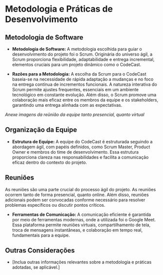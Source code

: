 # Metodologia e Práticas de Desenvolvimento

## Metodologia de Software
- **Metodologia de Software:**
A metodologia escolhida para guiar o desenvolvimento do projeto foi o Scrum. Originária do universo ágil, a Scrum proporciona flexibilidade, adaptabilidade e entrega incremental, elementos cruciais para um projeto dinâmico como o CodeCast.

- **Razões para a Metodologia:**
A escolha da Scrum para o CodeCast baseia-se na necessidade de rápida adaptação a mudanças e no foco na entrega contínua de incrementos funcionais. A natureza interativa do Scrum permite ajustes frequentes, essenciais em um ambiente tecnológico em constante evolução. Além disso, o Scrum promove uma colaboração mais eficaz entre os membros da equipe e os stakeholders, garantindo uma entrega alinhada com as expectativas.



*Anexe imagens da reũnião da equipe tanto presencial, quanto virtual*

## Organização da Equipe
- **Estrutura de Equipe:**
A equipe do CodeCast é estruturada seguindo a abordagem ágil, com papéis definidos, como Scrum Master, Product Owner e membros do time de desenvolvimento. Essa estrutura proporciona clareza nas responsabilidades e facilita a comunicação eficaz dentro do contexto do projeto.

## Reuniões

As reuniões são uma parte crucial do processo ágil do projeto. As reuniões ocorrem tanto de forma presencial, quanto online. Além disso, reuniões adicionais podem ser convocadas conforme necessário para resolver problemas específicos ou discutir pontos críticos.

- **Ferramentas de Comunicação:**
A comunicação eficiente é garantida por meio de ferramentas modernas, onde a utilizada foi o Google Meet. Essa plataforma permite reuniões virtuais, compartilhamento de tela, troca de mensagens instantâneas, e colaboração em tempo real, fundamentais para a equipe.

## Outras Considerações
- [Inclua outras informações relevantes sobre a metodologia e práticas adotadas, se aplicável.]

